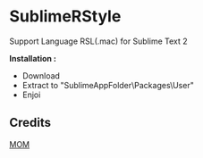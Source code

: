 SublimeRStyle
=====

Support Language RSL(.mac) for Sublime Text 2

**Installation :**

 - Download
 - Extract to "SublimeAppFolder\Packages\User\"
 - Enjoi


Credits
-------

[MOM](https://github.com/mom1)


